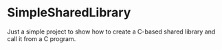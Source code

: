 # SimpleSharedLibrary
Just a simple project to show how to create a C-based shared library and call it from a C program.
